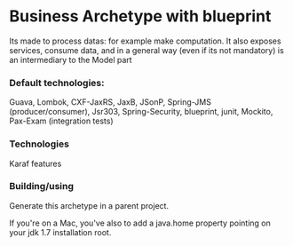 # Business Archetype with blueprint

Its made to process datas: for example make computation.
It also exposes services, consume data, and in a general way (even if its not mandatory) is an intermediary to the Model part

### Default technologies:
Guava, Lombok, CXF-JaxRS, JaxB, JSonP, Spring-JMS (producer/consumer), Jsr303, Spring-Security, blueprint, junit, Mockito, Pax-Exam (integration tests)


### Technologies
Karaf features

### Building/using

Generate this archetype in a parent project.

If you're on a Mac, you've also to add a java.home property pointing on your jdk 1.7 installation root.
